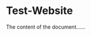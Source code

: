 # Test-Website

<!DOCTYPE html>
<html>

<head>
  <title>Page Title</title>
</head>

<body>
The content of the document......
</body>

</html>

